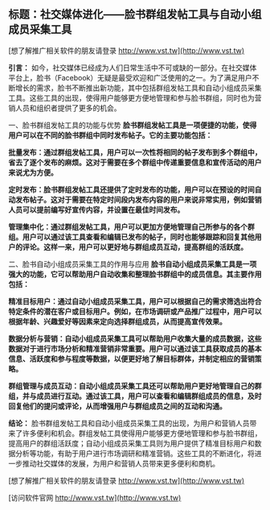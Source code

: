 ## **标题：社交媒体进化——脸书群组发帖工具与自动小组成员采集工具**

[想了解推广相关软件的朋友请登录 http://www.vst.tw](http://www.vst.tw)

**引言：**
如今，社交媒体已经成为人们日常生活中不可或缺的一部分。在社交媒体平台上，脸书（Facebook）无疑是最受欢迎和广泛使用的之一。为了满足用户不断增长的需求，脸书不断推出新功能，其中包括群组发帖工具和自动小组成员采集工具。这些工具的出现，使得用户能够更方便地管理和参与脸书群组，同时也为营销人员和组织者提供了更多的机会。

一、脸书群组发帖工具的功能与优势
**脸书群组发帖工具是一项便捷的功能，使得用户可以在不同的脸书群组中同时发布帖子。它的主要功能包括：**

**批量发布：通过群组发帖工具，用户可以一次性将相同的帖子发布到多个群组中，省去了逐个发布的麻烦。这对于需要在多个群组中传递重要信息和宣传活动的用户来说尤为方便。**

**定时发布：脸书群组发帖工具还提供了定时发布的功能，用户可以在预设的时间自动发布帖子。这对于需要在特定时间段内发布内容的用户来说非常实用，例如营销人员可以提前编写好宣传内容，并设置在最佳时间发布。**

**管理集中化：通过群组发帖工具，用户可以更加方便地管理自己所参与的各个群组。用户可以通过该工具查看和编辑已发布的帖子，同时也能够跟踪和回复其他用户的评论。这样一来，用户可以更好地与群组成员互动，提高群组的活跃度。**

二、脸书自动小组成员采集工具的作用与应用
**脸书自动小组成员采集工具是一项强大的功能，它可以帮助用户自动收集和整理脸书群组中的成员信息。其主要作用包括：**

**精准目标用户：通过自动小组成员采集工具，用户可以根据自己的需求筛选出符合特定条件的潜在客户或目标用户。例如，在市场调研或产品推广过程中，用户可以根据年龄、兴趣爱好等因素来定向选择群组成员，从而提高宣传效果。**

**数据分析与营销：自动小组成员采集工具可以帮助用户收集大量的成员数据，这些数据对于进行市场分析和精准营销非常重要。用户可以通过该工具获取成员的基本信息、活跃度和参与程度等数据，以便更好地了解目标群体，并制定相应的营销策略。**

**群组管理与成员互动：自动小组成员采集工具还可以帮助用户更好地管理自己的群组，并与成员进行互动。通过该工具，用户可以查看和编辑群组成员的信息，及时回复他们的提问或评论，从而增强用户与群组成员之间的互动和沟通。**

**结论：**
脸书群组发帖工具和自动小组成员采集工具的出现，为用户和营销人员带来了许多便利和机会。群组发帖工具使得用户能够更方便地管理和参与脸书群组，提高用户的群组活跃度；自动小组成员采集工具则为用户提供了精准目标用户和数据分析等功能，有助于用户进行市场调研和精准营销。这些工具的不断进化，将进一步推动社交媒体的发展，为用户和营销人员带来更多便利和商机。

[想了解推广相关软件的朋友请登录 http://www.vst.tw](http://www.vst.tw)


[访问软件官网 http://www.vst.tw](http://www.vst.tw)
